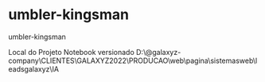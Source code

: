 # umbler-kingsman
umbler-kingsman
<p>
Local do Projeto Notebook versionado
D:\@galaxyz-company\CLIENTES\GALAXYZ2022\PRODUCAO\web\pagina\sistemasweb\leadsgalaxyz\IA
</p>
